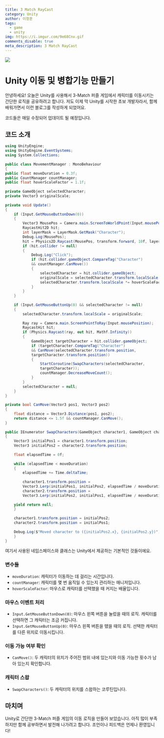 ```yaml
---
title: 3 Match RayCast
category: Unity
author: 이정훈
tags:
  - game
  - unity
img: https://i.imgur.com/9e68Cnv.gif
comments_disable: true
meta_description: 3 Match RayCast
---
```



![](https://i.imgur.com/9e68Cnv.gif)
# Unity 이동 및 병합기능 만들기

안녕하세요! 오늘은 Unity를 사용해서 3-Match 퍼즐 게임에서 캐릭터를 이동시키는 간단한 로직을 공유하려고 합니다. 저도 이제 막 Unity를 시작한 초보 개발자라서, 함께 배워가면서 이런 블로그를 작성하게 되었어요. 

코드들은 매일 수정되어 업데이트 될 예정입니다.

## 코드 소개

```csharp
using UnityEngine;  
using UnityEngine.EventSystems;  
using System.Collections;  
  
public class MovementManager : MonoBehaviour  
{  
public float moveDuration = 0.3f;  
public CountManager countManager;  
public float hoverScaleFactor = 1.1f;  
  
private GameObject selectedCharacter;  
private Vector3 originalScale;  
  
private void Update()  
{  
	if (Input.GetMouseButtonDown(0))  
	{  
		Vector3 MousePos = Camera.main.ScreenToWorldPoint(Input.mousePosition);  
		RaycastHit2D hit;  
		int layerMask = LayerMask.GetMask("Character");  
		Debug.Log(MousePos);  
		hit = Physics2D.Raycast(MousePos, transform.forward, 10f, layerMask);  
		if (hit.collider != null)  
		{  
			Debug.Log("Click");  
			if (hit.collider.gameObject.CompareTag("Character") 
			&& countManager.CanMove())  
			{  
				selectedCharacter = hit.collider.gameObject;  
				originalScale = selectedCharacter.transform.localScale;  
				selectedCharacter.transform.localScale *= hoverScaleFactor;  
			}  
		}  
	}  
  
	if (Input.GetMouseButtonUp(0) && selectedCharacter != null)  
	{  
		selectedCharacter.transform.localScale = originalScale;  
		  
		Ray ray = Camera.main.ScreenPointToRay(Input.mousePosition);  
		RaycastHit hit;  
		if (Physics.Raycast(ray, out hit, Mathf.Infinity))  
		{  
			GameObject targetCharacter = hit.collider.gameObject;  
			if (targetCharacter.CompareTag("Character") 
			&& CanMove(selectedCharacter.transform.position, 
			targetCharacter.transform.position))  
			{  
				StartCoroutine(SwapCharacters(selectedCharacter, 
				targetCharacter));  
				countManager.DecreaseMoveCount();  
			}  
		}  
		selectedCharacter = null;  
	}  
}  
  
private bool CanMove(Vector3 pos1, Vector3 pos2)  
{  
	float distance = Vector3.Distance(pos1, pos2);  
	return distance <= 1.5f && countManager.CanMove();  
}  
  
public IEnumerator SwapCharacters(GameObject character1, GameObject character2)  
{  
	Vector3 initialPos1 = character1.transform.position;  
	Vector3 initialPos2 = character2.transform.position;  
  
	float elapsedTime = 0f;  
  
	while (elapsedTime < moveDuration)  
	{  
		elapsedTime += Time.deltaTime;  
  
		character1.transform.position = 
		Vector3.Lerp(initialPos1, initialPos2, elapsedTime / moveDuration);  
		character2.transform.position = 
		Vector3.Lerp(initialPos2, initialPos1, elapsedTime / moveDuration);  
  
	yield return null;  
	}  
  
	character1.transform.position = initialPos2;  
	character2.transform.position = initialPos1;  
  
	Debug.Log($"Moved character to ({initialPos2.x}, {initialPos2.y})");  
	}  
}
```

여기서 사용된 네임스페이스와 클래스는 Unity에서 제공하는 기본적인 것들이에요.

### 변수들

- `moveDuration`: 캐릭터가 이동하는 데 걸리는 시간입니다.
- `countManager`: 캐릭터를 몇 번 움직일 수 있는지 관리하는 매니저입니다.
- `hoverScaleFactor`: 마우스로 캐릭터를 선택했을 때 커지는 배율입니다.

### 마우스 이벤트 처리

- `Input.GetMouseButtonDown(0)`: 마우스 왼쪽 버튼을 눌렀을 때의 로직. 
  캐릭터를 선택하면 그 캐릭터는 조금 커집니다.
- `Input.GetMouseButtonUp(0)`: 마우스 왼쪽 버튼을 뗐을 때의 로직. 
  선택한 캐릭터를 다른 위치로 이동시킵니다.

### 이동 가능 여부 확인

- `CanMove()`: 두 캐릭터의 위치가 주어진 범위 내에 있는지와 이동 가능한 횟수가 남아 있는지 확인합니다.

### 캐릭터 스왑

- `SwapCharacters()`: 두 캐릭터의 위치를 스왑하는 코루틴입니다.

## 마치며

Unity로 간단한 3-Match 퍼즐 게임의 이동 로직을 만들어 보았습니다. 
아직 많이 부족하지만 함께 공부하면서 발전해 나가려고 합니다. 
조언이나 피드백은 언제나 환영입니다!
